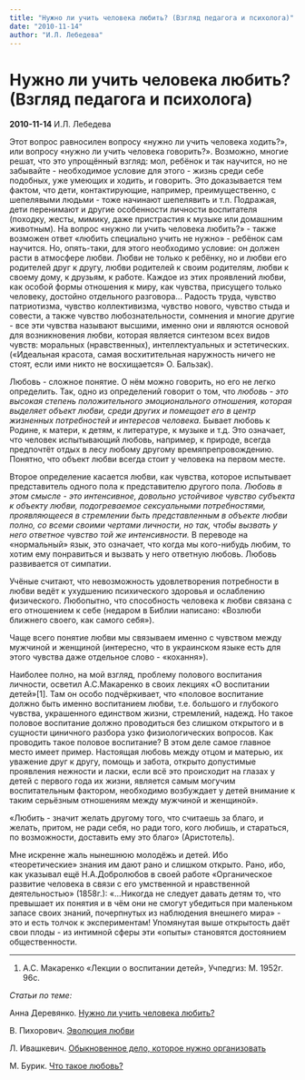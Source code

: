 ```yaml
---
title: "Нужно ли учить человека любить? (Взгляд педагога и психолога)"
date: "2010-11-14"
author: "И.Л. Лебедева"
---
```


# Нужно ли учить человека любить? (Взгляд педагога и психолога)

**2010-11-14** И.Л. Лебедева

Этот вопрос равносилен вопросу «нужно ли учить человека ходить?», или вопросу «нужно ли учить человека говорить?». Возможно, многие решат, что это упрощённый взгляд: мол, ребёнок и так научится, но не забывайте - необходимое условие для этого - жизнь среди себе подобных, уже умеющих и ходить, и говорить. Это доказывается тем фактом, что дети, контактирующие, например, преимущественно, с шепелявыми людьми - тоже начинают шепелявить и т.п. Подражая, дети перенимают и другие особенности личности воспитателя (походку, жесты, мимику, даже пристрастия к музыке или домашним животным). На вопрос «нужно ли учить человека любить?» - также возможен ответ «любить специально учить не нужно» - ребёнок сам научится. Но, опять-таки, для этого необходимо условие: он должен расти в атмосфере любви. Любви не только к ребёнку, но и любви его родителей друг к другу, любви родителей к своим родителям, любви к своему дому, к друзьям, к работе. Каждое из этих проявлений любви, как особой формы отношения к миру, как чувства, присущего только человеку, достойно отдельного разговора... Радость труда, чувство патриотизма, чувство коллективизма, чувство нового, чувство стыда и совести, а также чувство любознательности, сомнения и многие другие - все эти чувства называют высшими, именно они и являются основой для возникновения любви, которая является синтезом всех видов чувств: моральных (нравственных), интеллектуальных и эстетических. («Идеальная красота, самая восхитительная наружность ничего не стоят, если ими никто не восхищается» О. Бальзак).

Любовь - сложное понятие. О нём можно говорить, но его не легко определить. Так, одно из определений говорит о том, что *любовь - это высокая степень положительного эмоционального отношения, которая выделяет объект любви, среди других и помещает его в центр жизненных потребностей и интересов человека.* Бывает любовь к Родине, к матери, к детям, к литературе, к музыке и т.д. Это означает, что человек испытывающий любовь, например, к природе, всегда предпочтёт отдых в лесу любому другому времяпрепровождению. Понятно, что объект любви всегда стоит у человека на первом месте.

Второе определение касается любви, как чувства, которое испытывает представитель одного пола к представителю другого пола. *Любовь в этом смысле - это интенсивное, довольно устойчивое чувство субъекта к объекту любви, подогреваемое сексуальными потребностями, проявляющееся в стремлении быть представленным в объекте любви полно, со всеми своими чертами личности, но так, чтобы вызвать у него ответное чувство той же интенсивности.* В переводе на «нормальный» язык, это означает, что когда мы кого-нибудь любим, то хотим ему понравиться и вызвать у него ответную любовь. Любовь развивается от симпатии.

Учёные считают, что невозможность удовлетворения потребности в любви ведёт к ухудшению психического здоровья и ослаблению физического. Любопытно, что способность человека к любви связана с его отношением к себе (недаром в Библии написано: «Возлюби ближнего своего, как самого себя»).

Чаще всего понятие любви мы связываем именно с чувством между мужчиной и женщиной (интересно, что в украинском языке есть для этого чувства даже отдельное слово - «кохання»).

Наиболее полно, на мой взгляд, проблему полового воспитания личности, осветил А.С.Макаренко в своих лекциях «О воспитании детей»[1]. Там он особо подчёркивает, что «половое воспитание должно быть именно воспитанием любви, т.е. большого и глубокого чувства, украшенного единством жизни, стремлений, надежд. Но такое половое воспитание должно проводиться без слишком открытого и в сущности циничного разбора узко физиологических вопросов. Как проводить такое половое воспитание? В этом деле самое главное место имеет пример. Настоящая любовь между отцом и матерью, их уважение друг к другу, помощь и забота, открыто допустимые проявления нежности и ласки, если всё это происходит на глазах у детей с первого года их жизни, является самым могучим воспитательным фактором, необходимо возбуждает у детей внимание к таким серьёзным отношениям между мужчиной и женщиной».

«Любить - значит желать другому того, что считаешь за благо, и желать, притом, не ради себя, но ради того, кого любишь, и стараться, по возможности, доставить ему это благо» (Аристотель).

Мне искренне жаль нынешнюю молодёжь и детей. Ибо «теоретические» знания им дают рано и слишком открыто. Рано, ибо, как указывал ещё Н.А.Добролюбов в своей работе «Органическое развитие человека в связи с его умственной и нравственной деятельностью» (1858г.): «...Никогда не следует давать детям то, что превышает их понятия и в чём они не смогут убедиться при маленьком запасе своих знаний, почерпнутых из наблюдения внешнего мира» - это и есть толчок к экспериментам! Упомянутая выше открытость даёт свои плоды - из интимной сферы эти «опыты» становятся достоянием общественности.

____

1. А.С. Макаренко «Лекции о воспитании детей», Учпедгиз: М. 1952г. 96с.

*Статьи по теме:*

Анна Деревянко. [Нужно ли учить человека любить?](/2166.html)

В. Пихорович. [Эволюция любви](/124.html)

Л. Ивашкевич. [Обыкновенное дело, которое нужно организовать](/16.html)

М. Бурик. [Что такое любовь?](/3.html)